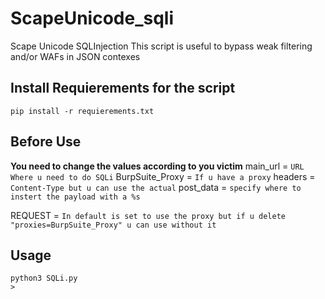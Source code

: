 # ScapeUnicode_sqli
 Scape Unicode SQLInjection
 This script is useful to bypass weak filtering and/or WAFs in JSON contexes

## Install Requierements for the script
 ```shell
 pip install -r requierements.txt
 ```
## Before Use
**You need to change the values according to you victim**
main_url = `URL Where u need to do SQLi`
BurpSuite_Proxy = `If u have a proxy`
headers = `Content-Type but u can use the actual`
post_data = `specify where to instert the payload with a %s`

REQUEST = `In default is set to use the proxy but if u delete "proxies=BurpSuite_Proxy" u can use without it`

## Usage
```shell
python3 SQLi.py
>
```


